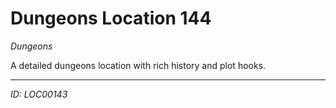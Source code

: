 # Dungeons Location 144

*Dungeons*

A detailed dungeons location with rich history and plot hooks.

---
*ID: LOC00143*